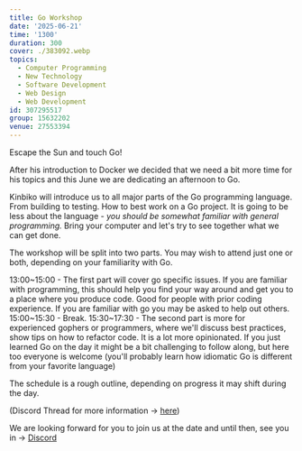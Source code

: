 ```yaml
---
title: Go Workshop
date: '2025-06-21'
time: '1300'
duration: 300
cover: ./383092.webp
topics:
  - Computer Programming
  - New Technology
  - Software Development
  - Web Design
  - Web Development
id: 307295517
group: 15632202
venue: 27553394
---
```


Escape the Sun and touch Go!

After his introduction to Docker we decided that we need a bit more time for his topics and this June we are dedicating an afternoon to Go.

Kinbiko will introduce us to all major parts of the Go programming language. From building to testing. How to best work on a Go project. It is going to be less about the language *\- you should be somewhat familiar with general programming\.* Bring your computer and let's try to see together what we can get done.

The workshop will be split into two parts. You may wish to attend just one or both, depending on your familiarity with Go.

13:00\~15:00 - The first part will cover go specific issues. If you are familiar with programming, this should help you find your way around and get you to a place where you produce code. Good for people with prior coding experience. If you are familiar with go you may be asked to help out others.
15:00\~15:30 - Break.
15:30\~17:30 - The second part is more for experienced gophers or programmers, where we'll discuss best practices, show tips on how to refactor code. It is a lot more opinionated. If you just learned Go on the day it might be a bit challenging to follow along, but here too everyone is welcome (you'll probably learn how idiomatic Go is different from your favorite language)

The schedule is a rough outline, depending on progress it may shift during the day.

(Discord Thread for more information → [here](https://discord.com/channels/1034792577293094972/1353008804437954690/1354258316536184903))

We are looking forward for you to join us at the date and until then, see you in → [Discord](https://owddm.com/discord)
